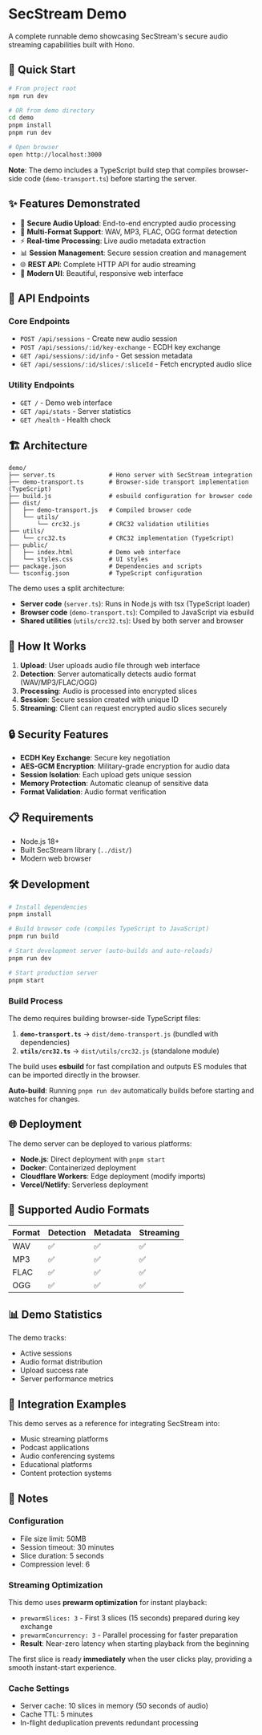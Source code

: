 # SecStream Demo

A complete runnable demo showcasing SecStream's secure audio streaming capabilities built with Hono.

## 🚀 Quick Start

```bash
# From project root
npm run dev

# OR from demo directory
cd demo
pnpm install
pnpm run dev

# Open browser
open http://localhost:3000
```

**Note**: The demo includes a TypeScript build step that compiles browser-side code (`demo-transport.ts`) before starting the server.

## ✨ Features Demonstrated

- 🔐 **Secure Audio Upload**: End-to-end encrypted audio processing
- 🎵 **Multi-Format Support**: WAV, MP3, FLAC, OGG format detection
- ⚡ **Real-time Processing**: Live audio metadata extraction
- 📊 **Session Management**: Secure session creation and management
- 🌐 **REST API**: Complete HTTP API for audio streaming
- 🎨 **Modern UI**: Beautiful, responsive web interface

## 🔧 API Endpoints

### Core Endpoints
- `POST /api/sessions` - Create new audio session
- `POST /api/sessions/:id/key-exchange` - ECDH key exchange
- `GET /api/sessions/:id/info` - Get session metadata
- `GET /api/sessions/:id/slices/:sliceId` - Fetch encrypted audio slice

### Utility Endpoints
- `GET /` - Demo web interface
- `GET /api/stats` - Server statistics
- `GET /health` - Health check

## 🏗️ Architecture

```
demo/
├── server.ts               # Hono server with SecStream integration
├── demo-transport.ts       # Browser-side transport implementation (TypeScript)
├── build.js                # esbuild configuration for browser code
├── dist/
│   ├── demo-transport.js   # Compiled browser code
│   └── utils/
│       └── crc32.js        # CRC32 validation utilities
├── utils/
│   └── crc32.ts            # CRC32 implementation (TypeScript)
├── public/
│   ├── index.html          # Demo web interface
│   └── styles.css          # UI styles
├── package.json            # Dependencies and scripts
└── tsconfig.json           # TypeScript configuration
```

The demo uses a split architecture:
- **Server code** (`server.ts`): Runs in Node.js with tsx (TypeScript loader)
- **Browser code** (`demo-transport.ts`): Compiled to JavaScript via esbuild
- **Shared utilities** (`utils/crc32.ts`): Used by both server and browser

## 🎯 How It Works

1. **Upload**: User uploads audio file through web interface
2. **Detection**: Server automatically detects audio format (WAV/MP3/FLAC/OGG)
3. **Processing**: Audio is processed into encrypted slices
4. **Session**: Secure session created with unique ID
5. **Streaming**: Client can request encrypted audio slices securely

## 🔒 Security Features

- **ECDH Key Exchange**: Secure key negotiation
- **AES-GCM Encryption**: Military-grade encryption for audio data
- **Session Isolation**: Each upload gets unique session
- **Memory Protection**: Automatic cleanup of sensitive data
- **Format Validation**: Audio format verification

## 📋 Requirements

- Node.js 18+
- Built SecStream library (`../dist/`)
- Modern web browser

## 🛠️ Development

```bash
# Install dependencies
pnpm install

# Build browser code (compiles TypeScript to JavaScript)
pnpm run build

# Start development server (auto-builds and auto-reloads)
pnpm run dev

# Start production server
pnpm start
```

### Build Process

The demo requires building browser-side TypeScript files:

1. **`demo-transport.ts`** → `dist/demo-transport.js` (bundled with dependencies)
2. **`utils/crc32.ts`** → `dist/utils/crc32.js` (standalone module)

The build uses **esbuild** for fast compilation and outputs ES modules that can be imported directly in the browser.

**Auto-build**: Running `pnpm run dev` automatically builds before starting and watches for changes.

## 🌐 Deployment

The demo server can be deployed to various platforms:

- **Node.js**: Direct deployment with `pnpm start`
- **Docker**: Containerized deployment
- **Cloudflare Workers**: Edge deployment (modify imports)
- **Vercel/Netlify**: Serverless deployment

## 🎵 Supported Audio Formats

| Format | Detection | Metadata | Streaming |
|--------|-----------|----------|-----------|
| WAV    | ✅        | ✅       | ✅        |
| MP3    | ✅        | ✅       | ✅        |
| FLAC   | ✅        | ✅       | ✅        |
| OGG    | ✅        | ✅       | ✅        |

## 📊 Demo Statistics

The demo tracks:
- Active sessions
- Audio format distribution
- Upload success rate
- Server performance metrics

## 🤝 Integration Examples

This demo serves as a reference for integrating SecStream into:
- Music streaming platforms
- Podcast applications
- Audio conferencing systems
- Educational platforms
- Content protection systems

## 📝 Notes

### Configuration
- File size limit: 50MB
- Session timeout: 30 minutes
- Slice duration: 5 seconds
- Compression level: 6

### Streaming Optimization
This demo uses **prewarm optimization** for instant playback:
- `prewarmSlices: 3` - First 3 slices (15 seconds) prepared during key exchange
- `prewarmConcurrency: 3` - Parallel processing for faster preparation
- **Result**: Near-zero latency when starting playback from the beginning

The first slice is ready **immediately** when the user clicks play, providing a smooth instant-start experience.

### Cache Settings
- Server cache: 10 slices in memory (50 seconds of audio)
- Cache TTL: 5 minutes
- In-flight deduplication prevents redundant processing